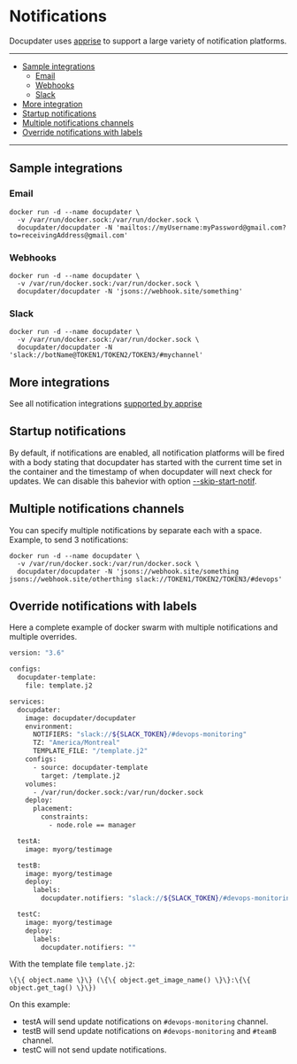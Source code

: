 # Notifications

Docupdater uses [apprise](https://github.com/caronc/apprise) to support a large variety of notification platforms.

***

* [Sample integrations](#sample-integration)
  * [Email](#email)
  * [Webhooks](#webhooks)
  * [Slack](#slack)
* [More integration](#more-integrations)
* [Startup notifications](#startup-notifications)
* [Multiple notifications channels](#multiple-notifications-channels)
* [Override notifications with labels](#override-notifications-with-labels)

***

## Sample integrations

### Email

```shell
docker run -d --name docupdater \
  -v /var/run/docker.sock:/var/run/docker.sock \
  docupdater/docupdater -N 'mailtos://myUsername:myPassword@gmail.com?to=receivingAddress@gmail.com'
```

### Webhooks

```shell
docker run -d --name docupdater \
  -v /var/run/docker.sock:/var/run/docker.sock \
  docupdater/docupdater -N 'jsons://webhook.site/something'
```

### Slack

```shell
docker run -d --name docupdater \
  -v /var/run/docker.sock:/var/run/docker.sock \
  docupdater/docupdater -N 'slack://botName@TOKEN1/TOKEN2/TOKEN3/#mychannel'
```

## More integrations

See all notification integrations [supported by apprise](https://github.com/caronc/apprise#supported-notifications)

## Startup notifications

By default, if notifications are enabled, all notification platforms will be fired with a body stating that docupdater has started with the current time set in the container and the timestamp of when docupdater will next check for updates. We can disable this bahevior with option [--skip-start-notif](Options.md#skip-start-notifation).

## Multiple notifications channels

You can specify multiple notifications by separate each with a space. Example, to send 3 notifications:

```shell
docker run -d --name docupdater \
  -v /var/run/docker.sock:/var/run/docker.sock \
  docupdater/docupdater -N 'jsons://webhook.site/something jsons://webhook.site/otherthing slack://TOKEN1/TOKEN2/TOKEN3/#devops'
```

## Override notifications with labels

Here a complete example of docker swarm with multiple notifications and multiple overrides.

```bash
version: "3.6"

configs:
  docupdater-template:
    file: template.j2

services:
  docupdater:
    image: docupdater/docupdater
    environment:
      NOTIFIERS: "slack://${SLACK_TOKEN}/#devops-monitoring"
      TZ: "America/Montreal"
      TEMPLATE_FILE: "/template.j2"
    configs:
      - source: docupdater-template
        target: /template.j2
    volumes:
      - /var/run/docker.sock:/var/run/docker.sock
    deploy:
      placement:
        constraints:
          - node.role == manager

  testA:
    image: myorg/testimage

  testB:
    image: myorg/testimage
    deploy:
      labels:
        docupdater.notifiers: "slack://${SLACK_TOKEN}/#devops-monitoring slack://${SLACK_TOKEN}/#teamB"

  testC:
    image: myorg/testimage
    deploy:
      labels:
        docupdater.notifiers: ""
```

With the template file `template.j2`:

```
\{\{ object.name \}\} (\{\{ object.get_image_name() \}\}:\{\{ object.get_tag() \}\})
```


On this example:

* testA will send update notifications on `#devops-monitoring` channel.
* testB will send update notifications on `#devops-monitoring` and `#teamB` channel.
* testC will not send update notifications.
